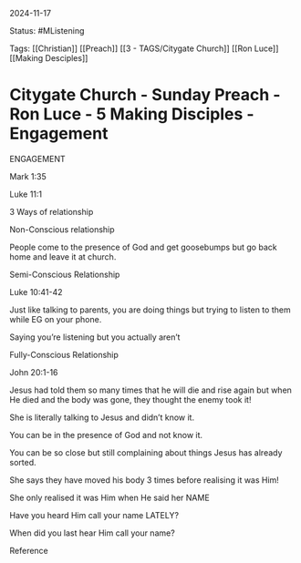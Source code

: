 2024-11-17

Status: #MListening 

Tags: [[Christian]] [[Preach]] [[3 - TAGS/Citygate Church]] [[Ron Luce]] [[Making Desciples]]

# Citygate Church - Sunday Preach - Ron Luce - 5 Making Disciples - Engagement
ENGAGEMENT

  

Mark 1:35

Luke 11:1

  

3 Ways of relationship

Non-Conscious relationship

People come to the presence of God and get goosebumps but go back home and leave it at church.

  

  

Semi-Conscious Relationship

Luke 10:41-42

  

Just like talking to parents, you are doing things but trying to listen to them while EG on your phone.

Saying you’re listening but you actually aren’t

  

  

Fully-Conscious Relationship

John 20:1-16

Jesus had told them so many times that he will die and rise again but when He died and the body was gone, they thought the enemy took it!

  

She is literally talking to Jesus and didn’t know it.

You can be in the presence of God and not know it.

You can be so close but still complaining about things Jesus has already sorted.

  

She says they have moved his body 3 times before realising it was Him!

She only realised it was Him when He said her NAME

  

Have you heard Him call your name LATELY?

When did you last hear Him call your name?

Reference